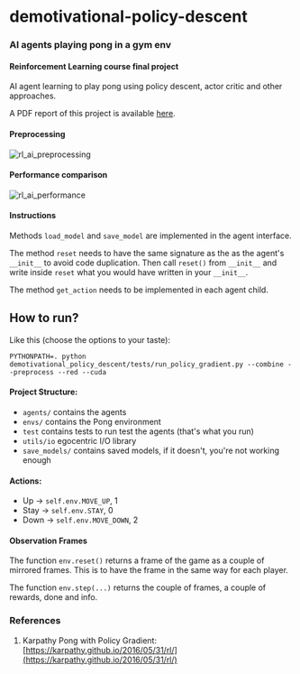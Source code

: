 # demotivational-policy-descent
### AI agents playing pong in a gym env
#### Reinforcement Learning course final project

AI agent learning to play pong using policy descent, actor critic and other approaches.

A PDF report of this project is available [here](https://github.com/fcole90/demotivational-policy-descent/releases/download/report/RL_report.pdf).

#### Preprocessing
![rl_ai_preprocessing](https://user-images.githubusercontent.com/1292230/69499071-19283d80-0ef7-11ea-88f3-90b69b7c6ae9.png)

#### Performance comparison
![rl_ai_performance](https://user-images.githubusercontent.com/1292230/69499072-19283d80-0ef7-11ea-9c5d-4abd079572f3.png)

#### Instructions

Methods `load_model` and `save_model` are implemented in
the agent interface.

The method `reset` needs to have the same signature as
the as the agent's `__init__` to avoid code duplication. 
Then call `reset()` from `__init__` and write inside `reset` what you 
would have written in your `__init__`.

The method `get_action` needs to be implemented in each
agent child.

## How to run?
Like this (choose the options to your taste):

`PYTHONPATH=. python demotivational_policy_descent/tests/run_policy_gradient.py --combine --preprocess --red --cuda`

#### Project Structure:

  - `agents/` contains the agents
  - `envs/` contains the Pong environment
  - `test` contains tests to run test the agents (that's what you run)
  - `utils/io` egocentric I/O library
  - `save_models/` contains saved models, if it doesn't, you're not working enough

#### Actions:

  - Up -> `self.env.MOVE_UP`, 1
  - Stay -> `self.env.STAY`, 0
  - Down -> `self.env.MOVE_DOWN`, 2
 
#### Observation Frames
The function `env.reset()` returns a frame of the game as a couple of
mirrored frames. This is to have the frame in the same way for each player.

The function `env.step(...)` returns the couple of frames, a couple of 
rewards, done and info.

### References

1. Karpathy Pong with Policy Gradient: [https://karpathy.github.io/2016/05/31/rl/](https://karpathy.github.io/2016/05/31/rl/)

